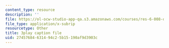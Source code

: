 ```yaml
---
content_type: resource
description: ''
file: https://ol-ocw-studio-app-qa.s3.amazonaws.com/courses/res-6-008-digital-signal-processing-spring-2011/27457684631494c25b15190af9d3903c_rkvEM5Y3N60.srt
file_type: application/x-subrip
resourcetype: Other
title: 3play caption file
uid: 27457684-6314-94c2-5b15-190af9d3903c
---
```


